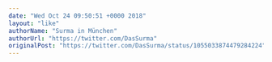 ```yaml
---
date: "Wed Oct 24 09:50:51 +0000 2018"
layout: "like"
authorName: "Surma in München"
authorUrl: "https://twitter.com/DasSurma"
originalPost: "https://twitter.com/DasSurma/status/1055033874479284224"
---
```

